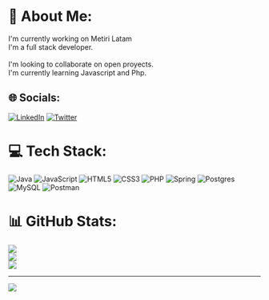 # 💫 About Me:
I'm currently working on Metiri Latam<br>I'm a full stack developer.<br><br>I'm looking to collaborate on open proyects.<br>I'm currently learning Javascript and Php.<br>


## 🌐 Socials:
[![LinkedIn](https://img.shields.io/badge/LinkedIn-%230077B5.svg?logo=linkedin&logoColor=white)](https://linkedin.com/in/maria-miska) [![Twitter](https://img.shields.io/badge/Twitter-%231DA1F2.svg?logo=Twitter&logoColor=white)](https://twitter.com/maria_miska) 

# 💻 Tech Stack:
![Java](https://img.shields.io/badge/java-%23ED8B00.svg?style=for-the-badge&logo=java&logoColor=white) ![JavaScript](https://img.shields.io/badge/javascript-%23323330.svg?style=for-the-badge&logo=javascript&logoColor=%23F7DF1E) ![HTML5](https://img.shields.io/badge/html5-%23E34F26.svg?style=for-the-badge&logo=html5&logoColor=white) ![CSS3](https://img.shields.io/badge/css3-%231572B6.svg?style=for-the-badge&logo=css3&logoColor=white) ![PHP](https://img.shields.io/badge/php-%23777BB4.svg?style=for-the-badge&logo=php&logoColor=white) ![Spring](https://img.shields.io/badge/spring-%236DB33F.svg?style=for-the-badge&logo=spring&logoColor=white) ![Postgres](https://img.shields.io/badge/postgres-%23316192.svg?style=for-the-badge&logo=postgresql&logoColor=white) ![MySQL](https://img.shields.io/badge/mysql-%2300f.svg?style=for-the-badge&logo=mysql&logoColor=white) ![Postman](https://img.shields.io/badge/Postman-FF6C37?style=for-the-badge&logo=postman&logoColor=white)
# 📊 GitHub Stats:
![](https://github-readme-stats.vercel.app/api?username=mariamiska&theme=dark&hide_border=false&include_all_commits=true&count_private=false)<br/>
![](https://github-readme-streak-stats.herokuapp.com/?user=mariamiska&theme=dark&hide_border=false)<br/>
![](https://github-readme-stats.vercel.app/api/top-langs/?username=mariamiska&theme=dark&hide_border=false&include_all_commits=true&count_private=false&layout=compact)

---
[![](https://visitcount.itsvg.in/api?id=mariamiska&icon=0&color=0)](https://visitcount.itsvg.in)

<!-- Proudly created with GPRM ( https://gprm.itsvg.in ) -->
